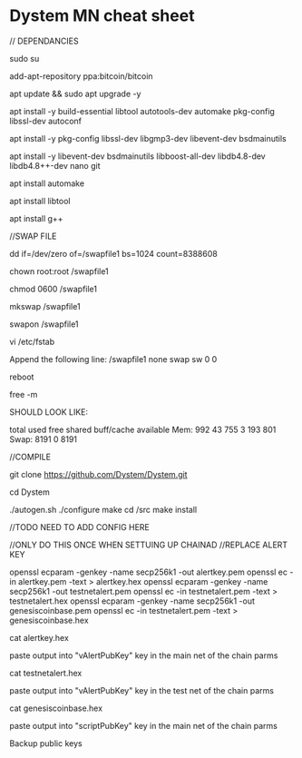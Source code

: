 Dystem MN cheat sheet
=====================================

// DEPENDANCIES

sudo su

add-apt-repository ppa:bitcoin/bitcoin

apt update && sudo apt upgrade -y

apt install -y build-essential libtool autotools-dev automake pkg-config libssl-dev autoconf

apt install -y pkg-config libssl-dev libgmp3-dev libevent-dev bsdmainutils

apt install -y libevent-dev bsdmainutils libboost-all-dev libdb4.8-dev libdb4.8++-dev nano git

apt install automake

apt install libtool

apt install g++

//SWAP FILE

dd if=/dev/zero of=/swapfile1 bs=1024 count=8388608

chown root:root /swapfile1

chmod 0600 /swapfile1

mkswap /swapfile1

swapon /swapfile1

vi /etc/fstab

Append the following line:
/swapfile1 none swap sw 0 0

reboot

free -m

SHOULD LOOK LIKE:

total        used        free      shared  buff/cache   available
Mem:            992          43         755           3         193         801
Swap:          8191           0        8191

//COMPILE

git clone https://github.com/Dystem/Dystem.git

cd Dystem

./autogen.sh
./configure
make
cd /src
make install

//TODO NEED TO ADD CONFIG HERE



//ONLY DO THIS ONCE WHEN SETTUING UP CHAINAD
//REPLACE ALERT KEY

openssl ecparam -genkey -name secp256k1 -out alertkey.pem
openssl ec -in alertkey.pem -text > alertkey.hex
openssl ecparam -genkey -name secp256k1 -out testnetalert.pem
openssl ec -in testnetalert.pem -text > testnetalert.hex
openssl ecparam -genkey -name secp256k1 -out genesiscoinbase.pem
openssl ec -in testnetalert.pem -text > genesiscoinbase.hex

cat alertkey.hex

paste output into "vAlertPubKey" key in the main net of the chain parms

cat testnetalert.hex

paste output into "vAlertPubKey" key in the test net of the chain parms

cat genesiscoinbase.hex

paste output into "scriptPubKey" key in the main net of the chain parms

Backup public keys
